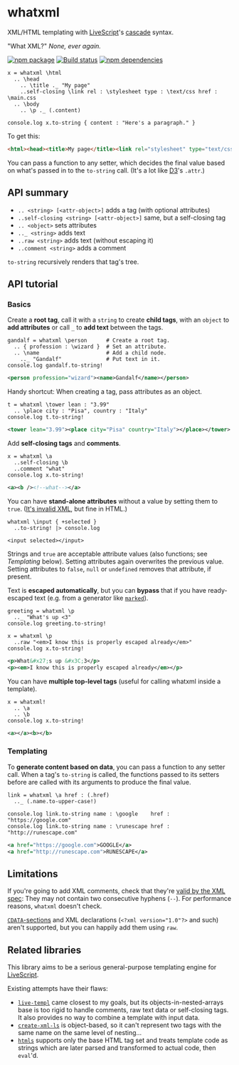 # whatxml

XML/HTML templating with [LiveScript][1]'s [cascade][2] syntax.

"What XML?"  *None, ever again.*

[![npm package](https://img.shields.io/npm/v/whatxml.svg?style=flat-square)](https://www.npmjs.com/package/whatxml)
[![Build status](https://img.shields.io/travis/anko/whatxml.svg?style=flat-square)](https://travis-ci.org/anko/whatxml)
[![npm dependencies](https://img.shields.io/david/anko/whatxml.svg?style=flat-square)](https://david-dm.org/anko/whatxml)

<!-- !test program
# Prepend module import statement to input
# Remove trailing newline from output
sed '1s/^/whatxml = require ".\\/index.ls" ;/' \
| lsc \-\-stdin \
| head -c -1
-->
<!-- !test in 1 -->
```ls
x = whatxml \html
  .. \head
    .. \title ._ "My page"
    ..self-closing \link rel : \stylesheet type : \text/css href : \main.css
  .. \body
    .. \p ._ (.content)

console.log x.to-string { content : "Here's a paragraph." }
```

To get this:

<!-- !test out 1 -->
```html
<html><head><title>My page</title><link rel="stylesheet" type="text/css" href="main.css" /></head><body><p>Here&#x27;s a paragraph.</p></body></html>
```

You can pass a function to any setter, which decides the final value based on
what's passed in to the `to-string` call. (It's a lot like [D3][3]'s `.attr`.)

## API summary

 - `.. <string> [<attr-object>]` adds a tag (with optional attributes)
 - `..self-closing <string> [<attr-object>]` same, but a self-closing tag
 - `.. <object>` sets attributes
 - `.._ <string>` adds text
 - `..raw <string>` adds text (without escaping it)
 - `..comment <string>` adds a comment

`to-string` recursively renders that tag's tree.

## API tutorial

### Basics

Create a **root tag**, call it with a `string` to create **child tags**, with
an `object` to **add attributes** or call `_` to **add text** between the tags.

<!-- !test in 2 -->
```ls
gandalf = whatxml \person      # Create a root tag.
  .. { profession : \wizard }  # Set an attribute.
  .. \name                     # Add a child node.
    .._ "Gandalf"              # Put text in it.
console.log gandalf.to-string!
```
<!-- !test out 2 -->
```xml
<person profession="wizard"><name>Gandalf</name></person>
```

Handy shortcut:  When creating a tag, pass attributes as an object.

<!-- !test in 3 -->
```ls
t = whatxml \tower lean : "3.99"
  .. \place city : "Pisa", country : "Italy"
console.log t.to-string!
```
<!-- !test out 3 -->
```xml
<tower lean="3.99"><place city="Pisa" country="Italy"></place></tower>
```

Add **self-closing tags** and **comments**.

<!-- !test in 4 -->
```ls
x = whatxml \a
  ..self-closing \b
  ..comment "what"
console.log x.to-string!
```
<!-- !test out 4 -->
```xml
<a><b /><!--what--></a>
```

You can have **stand-alone attributes** without a value by setting them to
`true`.  ([It's invalid XML][4], but fine in HTML.)

<!-- !test in 5 -->
```ls
whatxml \input { +selected }
  ..to-string! |> console.log
```
<!-- !test out 5 -->
```ls
<input selected></input>
```

Strings and `true` are acceptable attribute values (also functions; see
*Templating* below). Setting attributes again overwrites the previous value.
Setting attributes to `false`, `null` or `undefined` removes that attribute, if
present.

Text is **escaped automatically**, but you can **bypass** that if you have
ready-escaped text (e.g. from a generator like [`marked`][5]).

<!-- !test in 6 -->
```ls
greeting = whatxml \p
  .._ "What's up <3"
console.log greeting.to-string!

x = whatxml \p
  ..raw "<em>I know this is properly escaped already</em>"
console.log x.to-string!
```

<!-- !test out 6 -->
```xml
<p>What&#x27;s up &#x3C;3</p>
<p><em>I know this is properly escaped already</em></p>
```

You can have **multiple top-level tags** (useful for calling whatxml inside a
template).

<!-- !test in 7 -->
```ls
x = whatxml!
  .. \a
  .. \b
console.log x.to-string!
```

<!-- !test out 7 -->
```xml
<a></a><b></b>
```

### Templating

To **generate content based on data**, you can pass a function to any setter
call.  When a tag's `to-string` is called, the functions passed to its setters
before are called with its arguments to produce the final value.

<!-- !test in 8 -->
```ls
link = whatxml \a href : (.href)
  .._ (.name.to-upper-case!)

console.log link.to-string name : \google    href : "https://google.com"
console.log link.to-string name : \runescape href : "http://runescape.com"
```

<!-- !test out 8 -->
```xml
<a href="https://google.com">GOOGLE</a>
<a href="http://runescape.com">RUNESCAPE</a>
```

## Limitations

If you're going to add XML comments, check that they're [valid by the XML
spec][6]: They may not contain two consecutive hyphens (`--`). For performance
reasons, `whatxml` doesn't check.

[`CDATA`-sections][7] and XML declarations (`<?xml version="1.0"?>` and such)
aren't supported, but you can happily add them using `raw`.

## Related libraries

This library aims to be a serious general-purpose templating engine for
[LiveScript][8].

Existing attempts have their flaws:

 - [`live-templ`][9] came closest to my goals, but its
   objects-in-nested-arrays base is too rigid to handle comments, raw text data
   or self-closing tags. It also provides no way to combine a template with
   input data.
 - [`create-xml-ls`][10] is object-based, so it can't represent two tags with
   the same name on the same level of nesting…
 - [`htmls`][11] supports only the base HTML tag set and treats template code as
   strings which are later parsed and transformed to actual code, then
   `eval`'d.


[1]: http://livescript.net/
[2]: http://livescript.net/#property-access-cascades
[3]: http://d3js.org/
[4]: http://stackoverflow.com/questions/6926442/is-an-xml-attribute-without-value-valid
[5]: https://github.com/chjj/marked
[6]: http://www.w3.org/TR/2006/REC-xml11-20060816/#sec-comments
[7]: http://en.wikipedia.org/wiki/CDATA
[8]: http://livescript.net/
[9]: https://www.npmjs.org/package/live-tmpl
[10]: https://www.npmjs.org/package/create-xml-ls
[11]: https://www.npmjs.org/package/htmls
